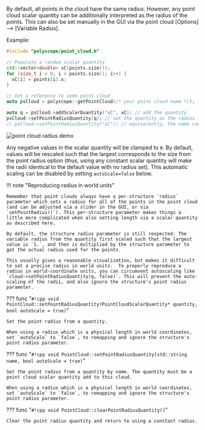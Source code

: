 By default, all points in the cloud have the same radius. However, any point cloud scalar quantity can be additionally interpreted as the radius of the points. This can also be set manually in the GUI via the point cloud [Options] --> [Variable Radius].

Example:
```cpp
#include "polyscope/point_cloud.h"

// Populate a random scalar quantity
std::vector<double> xC(points.size());
for (size_t i = 0; i < points.size(); i++) {
  xC[i] = points[i].x;
}

// Get a reference to some point cloud
auto psCloud = polyscope::getPointCloud(/* your point cloud name */);

auto q = psCloud->addScalarQuantity("xC", xC); // add the quantity
psCloud->setPointRadiusQuantity(q); // set the quantity as the radius
// psCloud->setPointRadiusQuantity("xC"); // equivalently, the name can be used
```

![point cloud radius demo](/media/point_cloud_radius.jpg)


Any negative values in the scalar quantity will be clamped to `0`. By default, values will be rescaled such that the largest corresponds to the size from the point radius option (thus, using any constant scalar quantity will make the radii identical to the default value with no radius set). This automatic scaling can be disabled by setting `autoScale=false` below.

!!! note "Reproducing radius in world units"

    Remember that point clouds always have a per-structure `radius` parameter which sets a radius for all of the points in the point cloud (and can be adjusted via a slider in the GUI, or via `setPointRadius()`). This per-structure parameter makes things a little more complicated when also setting length via a scalar quantity as described here.

    By default, the structure radius parameter is still respected. The variable radius from the quantity first scaled such that the largest value is `1.`, and then is multiplied by the structure parameter to get the actual radius used for the points.

    This usually gives a reasonable visualization, but makes it difficult to set a precise radius in world units.  To properly reproduce a radius in world-coordinate units, you can circumvent autoscaling like `cloud->setPointRadiusQuantity(q, false)`. This will prevent the auto-scaling of the radii, and also ignore the structure's point radius parameter.


??? func "`#!cpp void PointCloud::setPointRadiusQuantity(PointCloudScalarQuantity* quantity, bool autoScale = true)`"

    Set the point radius from a quantity.

    When using a radius which is a physical length in world coordinates, set `autoScale` to `false`, to remapping and ignore the structure's point radius parameter.

??? func "`#!cpp void PointCloud::setPointRadiusQuantity(std::string name, bool autoScale = true)`"

    Set the point radius from a quantity by name. The quantity must be a point cloud scalar quantity add to this cloud.
    
    When using a radius which is a physical length in world coordinates, set `autoScale` to `false`, to remapping and ignore the structure's point radius parameter.

??? func "`#!cpp void PointCloud::clearPointRadiusQuantity()`"

    Clear the point radius quantity and return to using a constant radius.
